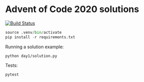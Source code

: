 # Advent of Code 2020 solutions

[![Build Status](https://travis-ci.org/countless-integers/advent-of-code-2020.svg?branch=main)](https://travis-ci.org/countless-integers/advent-of-code-2020)

```python
source .venv/bin/activate
pip install -r requirements.txt
```

Running a solution example: 

```
python day1/solution.py
```

Tests: 

```
pytest
```